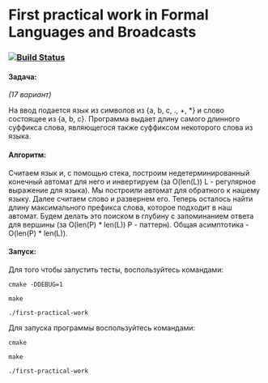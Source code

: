 # First practical work in Formal Languages and Broadcasts

### [![Build Status](https://travis-ci.com/2ToThe10th/FirstPracticalWorkFormalLanguagesAndBroadcasts.svg?token=3S6xWbBvu4EyXfDwhGsF&branch=master)](https://travis-ci.com/2ToThe10th/FirstPracticalWorkFormalLanguagesAndBroadcasts)

#### Задача:
*(17 вариант)*

На ввод подается язык из символов из {a, b, c, ., +, *} и 
слово состоящее из {a, b, c}. Программа выдает длину самого длинного
суффикса слова, являющегося также суффиксом некоторого слова из языка.

#### Алгоритм:

Считаем язык и, с помощью стека, построим недетерминированный конечный 
автомат для него и инвертируем (за O(len(L)) L - регулярное выражение для языка). 
Мы построили автомат для обратного к нашему языку. Далее считаем 
слово и развернем его. Теперь осталось найти длину максимального префикса 
слова, которое подходит в наш автомат. Будем делать это поиском в глубину с 
запоминанием ответа для вершины (за O(len(P) * len(L)) P - паттерн). Общая 
асимптотика - O(len(P) * len(L)).

#### Запуск:

Для того чтобы запустить тесты,
воспользуйтесь командами:

```cmake -DDEBUG=1```

```make```

```./first-practical-work```

Для запуска программы воспользуйтесь командами:

```cmake```

```make```

```./first-practical-work```

